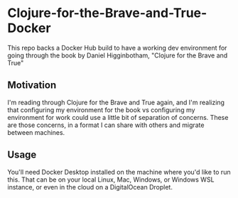# Clojure-for-the-Brave-and-True-Docker
This repo backs a Docker Hub build to have a working dev environment for going through the book by Daniel Higginbotham, "Clojure for the Brave and True"

## Motivation

I'm reading through Clojure for the Brave and True again, and I'm realizing that configuring my environment for the book vs configuring my environment
for work could use a little bit of separation of concerns. These are those concerns, in a format I can share with others and migrate between machines.


## Usage

You'll need Docker Desktop installed on the machine where you'd like to run this. That can be on your local Linux, Mac, Windows, or Windows WSL instance,
or even in the cloud on a DigitalOcean Droplet.